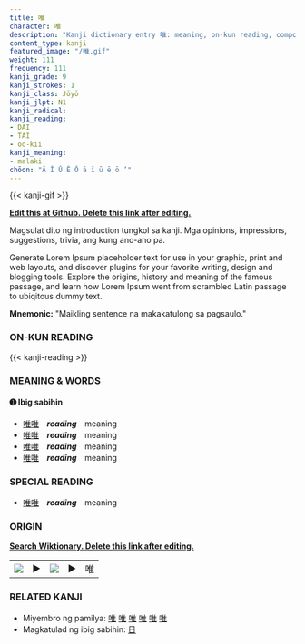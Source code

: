```yaml
---
title: 唯
character: 唯
description: "Kanji dictionary entry 唯: meaning, on-kun reading, compounds, origin, related kanji"
content_type: kanji
featured_image: "/唯.gif"
weight: 111
frequency: 111
kanji_grade: 9
kanji_strokes: 1
kanji_class: Jōyō
kanji_jlpt: N1
kanji_radical: 
kanji_reading: 
- DAI
- TAI
- oo-kii
kanji_meaning:
- malaki
chōon: "Ā Ī Ū Ē Ō ā ī ū ē ō ’"
---
```

[//]: # (Don't edit the line below. Kanji animated GIF code is automatically generated.)
{{< kanji-gif >}}

[//]: # (Edit below this line.)

**[Edit this at Github. Delete this link after editing.](https://github.com/tim0g/tim/tree/main/content/kanji/唯/index.md)**

Magsulat dito ng introduction tungkol sa kanji. Mga opinions, impressions, suggestions, trivia, ang kung ano-ano pa.

Generate Lorem Ipsum placeholder text for use in your graphic, print and web layouts, and discover plugins for your favorite writing, design and blogging tools. Explore the origins, history and meaning of the famous passage, and learn how Lorem Ipsum went from scrambled Latin passage to ubiqitous dummy text.
 
**Mnemonic:** "Maikling sentence na makakatulong sa pagsaulo."

### ON-KUN READING

[//]: # (Don't edit the line below. ON-KUN READING code is automatically generated.)
{{< kanji-reading >}}

### MEANING & WORDS

#### ➊ **Ibig sabihin**
  - [唯](../唯)[唯](../唯)　***reading***　meaning
  - [唯](../唯)[唯](../唯)　***reading***　meaning
  - [唯](../唯)[唯](../唯)　***reading***　meaning
  - [唯](../唯)[唯](../唯)　***reading***　meaning

### SPECIAL READING
  - [唯](../唯)[唯](../唯)　***reading***　meaning

### ORIGIN

**[Search Wiktionary. Delete this link after editing.](https://wiktionary.org/wiki/唯)**
<table class="kanji-table"><tr><td>
<img src="60px-唯-bronze.svg.png">
</td><td>▶</td><td>
<img src="60px-唯-oracle.svg.png">
</td><td>▶</td>
<td class="kanji-origin">唯</td>
</tr></table>

### RELATED KANJI
- Miyembro ng pamilya: [唯](../唯) [唯](../唯) [唯](../唯) [唯](../唯) [唯](../唯) [唯](../唯)
- Magkatulad ng ibig sabihin: [日](../日)
